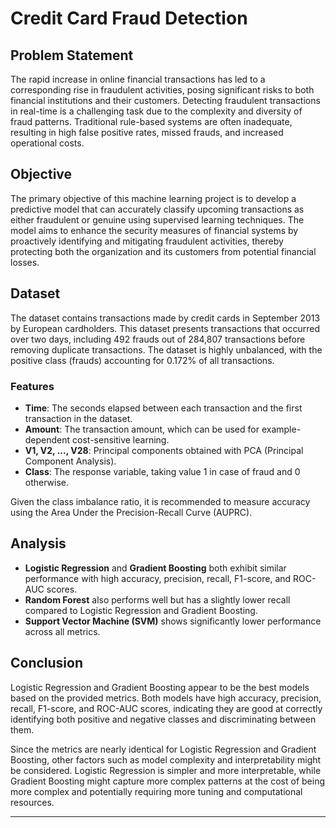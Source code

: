 # Credit Card Fraud Detection

## Problem Statement

The rapid increase in online financial transactions has led to a corresponding rise in fraudulent activities, posing significant risks to both financial institutions and their customers. Detecting fraudulent transactions in real-time is a challenging task due to the complexity and diversity of fraud patterns. Traditional rule-based systems are often inadequate, resulting in high false positive rates, missed frauds, and increased operational costs.

## Objective

The primary objective of this machine learning project is to develop a predictive model that can accurately classify upcoming transactions as either fraudulent or genuine using supervised learning techniques. The model aims to enhance the security measures of financial systems by proactively identifying and mitigating fraudulent activities, thereby protecting both the organization and its customers from potential financial losses.

## Dataset

The dataset contains transactions made by credit cards in September 2013 by European cardholders. This dataset presents transactions that occurred over two days, including 492 frauds out of 284,807 transactions before removing duplicate transactions. The dataset is highly unbalanced, with the positive class (frauds) accounting for 0.172% of all transactions.

### Features

- **Time**: The seconds elapsed between each transaction and the first transaction in the dataset.
- **Amount**: The transaction amount, which can be used for example-dependent cost-sensitive learning.
- **V1, V2, ..., V28**: Principal components obtained with PCA (Principal Component Analysis).
- **Class**: The response variable, taking value 1 in case of fraud and 0 otherwise.

Given the class imbalance ratio, it is recommended to measure accuracy using the Area Under the Precision-Recall Curve (AUPRC).

## Analysis

- **Logistic Regression** and **Gradient Boosting** both exhibit similar performance with high accuracy, precision, recall, F1-score, and ROC-AUC scores.
- **Random Forest** also performs well but has a slightly lower recall compared to Logistic Regression and Gradient Boosting.
- **Support Vector Machine (SVM)** shows significantly lower performance across all metrics.

## Conclusion

Logistic Regression and Gradient Boosting appear to be the best models based on the provided metrics. Both models have high accuracy, precision, recall, F1-score, and ROC-AUC scores, indicating they are good at correctly identifying both positive and negative classes and discriminating between them.

Since the metrics are nearly identical for Logistic Regression and Gradient Boosting, other factors such as model complexity and interpretability might be considered. Logistic Regression is simpler and more interpretable, while Gradient Boosting might capture more complex patterns at the cost of being more complex and potentially requiring more tuning and computational resources.

---
